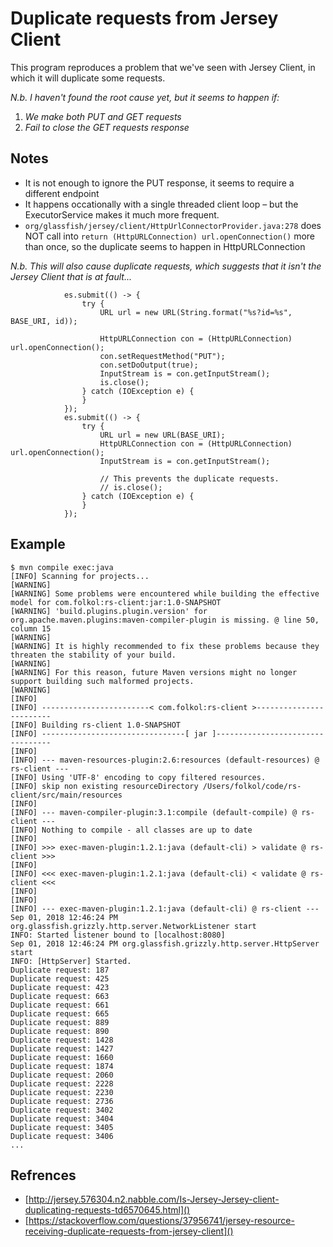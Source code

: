 # Duplicate requests from Jersey Client

This program reproduces a problem that we've seen with Jersey Client, in which it will duplicate some requests.

*N.b. I haven't found the root cause yet, but it seems to happen if:*

1. *We make both PUT and GET requests*
2. *Fail to close the GET requests response*

## Notes

- It is not enough to ignore the PUT response, it seems to require a different endpoint
- It happens occationally with a single threaded client loop – but the ExecutorService makes it much more frequent.
- `org/glassfish/jersey/client/HttpUrlConnectorProvider.java:278` does NOT call into `return (HttpURLConnection) url.openConnection()` more than once, so the duplicate seems to happen in HttpURLConnection

*N.b. This will also cause duplicate requests, which suggests that it isn't the Jersey Client that is at fault...*

```
            es.submit(() -> {
                try {
                    URL url = new URL(String.format("%s?id=%s", BASE_URI, id));

                    HttpURLConnection con = (HttpURLConnection) url.openConnection();
                    con.setRequestMethod("PUT");
                    con.setDoOutput(true);
                    InputStream is = con.getInputStream();
                    is.close();
                } catch (IOException e) {
                }
            });
            es.submit(() -> {
                try {
                    URL url = new URL(BASE_URI);
                    HttpURLConnection con = (HttpURLConnection) url.openConnection();
                    InputStream is = con.getInputStream();

                    // This prevents the duplicate requests.
                    // is.close();
                } catch (IOException e) {
                }
            });
```


## Example

```
$ mvn compile exec:java
[INFO] Scanning for projects...
[WARNING]
[WARNING] Some problems were encountered while building the effective model for com.folkol:rs-client:jar:1.0-SNAPSHOT
[WARNING] 'build.plugins.plugin.version' for org.apache.maven.plugins:maven-compiler-plugin is missing. @ line 50, column 15
[WARNING]
[WARNING] It is highly recommended to fix these problems because they threaten the stability of your build.
[WARNING]
[WARNING] For this reason, future Maven versions might no longer support building such malformed projects.
[WARNING]
[INFO]
[INFO] ------------------------< com.folkol:rs-client >------------------------
[INFO] Building rs-client 1.0-SNAPSHOT
[INFO] --------------------------------[ jar ]---------------------------------
[INFO]
[INFO] --- maven-resources-plugin:2.6:resources (default-resources) @ rs-client ---
[INFO] Using 'UTF-8' encoding to copy filtered resources.
[INFO] skip non existing resourceDirectory /Users/folkol/code/rs-client/src/main/resources
[INFO]
[INFO] --- maven-compiler-plugin:3.1:compile (default-compile) @ rs-client ---
[INFO] Nothing to compile - all classes are up to date
[INFO]
[INFO] >>> exec-maven-plugin:1.2.1:java (default-cli) > validate @ rs-client >>>
[INFO]
[INFO] <<< exec-maven-plugin:1.2.1:java (default-cli) < validate @ rs-client <<<
[INFO]
[INFO]
[INFO] --- exec-maven-plugin:1.2.1:java (default-cli) @ rs-client ---
Sep 01, 2018 12:46:24 PM org.glassfish.grizzly.http.server.NetworkListener start
INFO: Started listener bound to [localhost:8080]
Sep 01, 2018 12:46:24 PM org.glassfish.grizzly.http.server.HttpServer start
INFO: [HttpServer] Started.
Duplicate request: 187
Duplicate request: 425
Duplicate request: 423
Duplicate request: 663
Duplicate request: 661
Duplicate request: 665
Duplicate request: 889
Duplicate request: 890
Duplicate request: 1428
Duplicate request: 1427
Duplicate request: 1660
Duplicate request: 1874
Duplicate request: 2060
Duplicate request: 2228
Duplicate request: 2230
Duplicate request: 2736
Duplicate request: 3402
Duplicate request: 3404
Duplicate request: 3405
Duplicate request: 3406
...
```

## Refrences

- [http://jersey.576304.n2.nabble.com/Is-Jersey-Jersey-client-duplicating-requests-td6570645.html]()
- [https://stackoverflow.com/questions/37956741/jersey-resource-receiving-duplicate-requests-from-jersey-client]()
